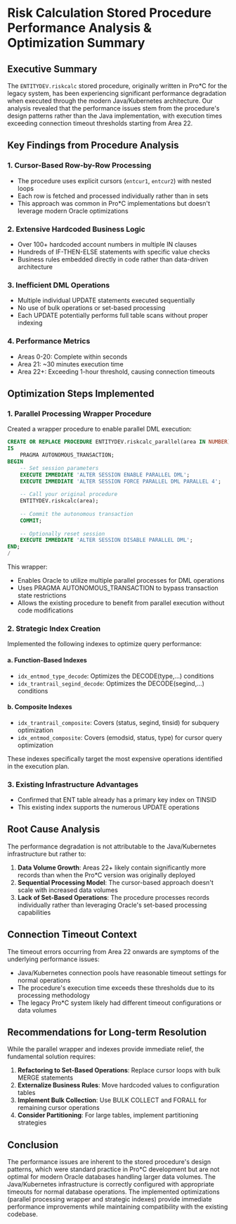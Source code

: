 # Risk Calculation Stored Procedure Performance Analysis & Optimization Summary

## Executive Summary

The `ENTITYDEV.riskcalc` stored procedure, originally written in Pro*C for the legacy system, has been experiencing significant performance degradation when executed through the modern Java/Kubernetes architecture. Our analysis revealed that the performance issues stem from the procedure's design patterns rather than the Java implementation, with execution times exceeding connection timeout thresholds starting from Area 22.

## Key Findings from Procedure Analysis

### 1. **Cursor-Based Row-by-Row Processing**
- The procedure uses explicit cursors (`entcur1`, `entcur2`) with nested loops
- Each row is fetched and processed individually rather than in sets
- This approach was common in Pro*C implementations but doesn't leverage modern Oracle optimizations

### 2. **Extensive Hardcoded Business Logic**
- Over 100+ hardcoded account numbers in multiple IN clauses
- Hundreds of IF-THEN-ELSE statements with specific value checks
- Business rules embedded directly in code rather than data-driven architecture

### 3. **Inefficient DML Operations**
- Multiple individual UPDATE statements executed sequentially
- No use of bulk operations or set-based processing
- Each UPDATE potentially performs full table scans without proper indexing

### 4. **Performance Metrics**
- Areas 0-20: Complete within seconds
- Area 21: ~30 minutes execution time
- Area 22+: Exceeding 1-hour threshold, causing connection timeouts

## Optimization Steps Implemented

### 1. **Parallel Processing Wrapper Procedure**

Created a wrapper procedure to enable parallel DML execution:

```sql
CREATE OR REPLACE PROCEDURE ENTITYDEV.riskcalc_parallel(area IN NUMBER)
IS
    PRAGMA AUTONOMOUS_TRANSACTION;
BEGIN
    -- Set session parameters
    EXECUTE IMMEDIATE 'ALTER SESSION ENABLE PARALLEL DML';
    EXECUTE IMMEDIATE 'ALTER SESSION FORCE PARALLEL DML PARALLEL 4';
    
    -- Call your original procedure
    ENTITYDEV.riskcalc(area);
    
    -- Commit the autonomous transaction
    COMMIT;
    
    -- Optionally reset session
    EXECUTE IMMEDIATE 'ALTER SESSION DISABLE PARALLEL DML';
END;
/
```

This wrapper:
- Enables Oracle to utilize multiple parallel processes for DML operations
- Uses PRAGMA AUTONOMOUS_TRANSACTION to bypass transaction state restrictions
- Allows the existing procedure to benefit from parallel execution without code modifications

### 2. **Strategic Index Creation**

Implemented the following indexes to optimize query performance:

#### a. **Function-Based Indexes**
- `idx_entmod_type_decode`: Optimizes the DECODE(type,...) conditions
- `idx_trantrail_segind_decode`: Optimizes the DECODE(segind,...) conditions

#### b. **Composite Indexes**
- `idx_trantrail_composite`: Covers (status, segind, tinsid) for subquery optimization
- `idx_entmod_composite`: Covers (emodsid, status, type) for cursor query optimization

These indexes specifically target the most expensive operations identified in the execution plan.

### 3. **Existing Infrastructure Advantages**
- Confirmed that ENT table already has a primary key index on TINSID
- This existing index supports the numerous UPDATE operations

## Root Cause Analysis

The performance degradation is not attributable to the Java/Kubernetes infrastructure but rather to:

1. **Data Volume Growth**: Areas 22+ likely contain significantly more records than when the Pro*C version was originally deployed
2. **Sequential Processing Model**: The cursor-based approach doesn't scale with increased data volumes
3. **Lack of Set-Based Operations**: The procedure processes records individually rather than leveraging Oracle's set-based processing capabilities

## Connection Timeout Context

The timeout errors occurring from Area 22 onwards are symptoms of the underlying performance issues:
- Java/Kubernetes connection pools have reasonable timeout settings for normal operations
- The procedure's execution time exceeds these thresholds due to its processing methodology
- The legacy Pro*C system likely had different timeout configurations or data volumes

## Recommendations for Long-term Resolution

While the parallel wrapper and indexes provide immediate relief, the fundamental solution requires:

1. **Refactoring to Set-Based Operations**: Replace cursor loops with bulk MERGE statements
2. **Externalize Business Rules**: Move hardcoded values to configuration tables
3. **Implement Bulk Collection**: Use BULK COLLECT and FORALL for remaining cursor operations
4. **Consider Partitioning**: For large tables, implement partitioning strategies

## Conclusion

The performance issues are inherent to the stored procedure's design patterns, which were standard practice in Pro*C development but are not optimal for modern Oracle databases handling larger data volumes. The Java/Kubernetes infrastructure is correctly configured with appropriate timeouts for normal database operations. The implemented optimizations (parallel processing wrapper and strategic indexes) provide immediate performance improvements while maintaining compatibility with the existing codebase.
